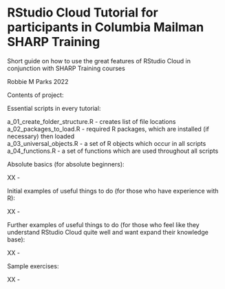# RStudio Cloud Tutorial for participants in Columbia Mailman SHARP Training

Short guide on how to use the great features of RStudio Cloud in conjunction with SHARP Training courses

Robbie M Parks 2022

Contents of project:

Essential scripts in every tutorial:

a_01_create_folder_structure.R      - creates list of file locations\
a_02_packages_to_load.R             - required R packages, which are installed (if necessary) then loaded\
a_03_universal_objects.R            - a set of R objects which occur in all scripts\
a_04_functions.R                    - a set of functions which are used throughout all scripts

Absolute basics (for absolute beginners):

XX                                  -

Initial examples of useful things to do (for those who have experience with R):

XX                                  -

Further examples of useful things to do (for those who feel like they understand RStudio Cloud quite well and want expand their knowledge base):

XX                                  -

Sample exercises:

XX                                  -
